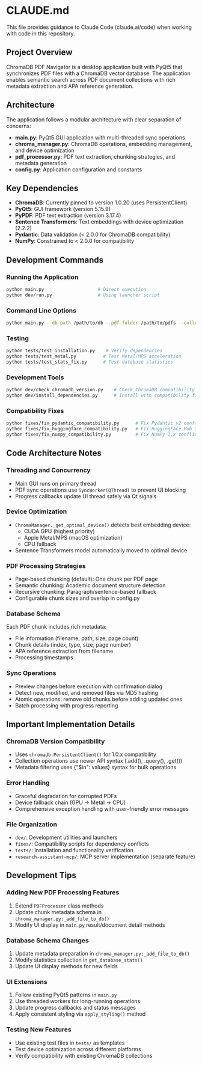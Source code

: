 # CLAUDE.md

This file provides guidance to Claude Code (claude.ai/code) when working with code in this repository.

## Project Overview

ChromaDB PDF Navigator is a desktop application built with PyQt5 that synchronizes PDF files with a ChromaDB vector database. The application enables semantic search across PDF document collections with rich metadata extraction and APA reference generation.

## Architecture

The application follows a modular architecture with clear separation of concerns:

- **main.py**: PyQt5 GUI application with multi-threaded sync operations
- **chroma_manager.py**: ChromaDB operations, embedding management, and device optimization
- **pdf_processor.py**: PDF text extraction, chunking strategies, and metadata generation  
- **config.py**: Application configuration and constants

## Key Dependencies

- **ChromaDB**: Currently pinned to version 1.0.20 (uses PersistentClient)
- **PyQt5**: GUI framework (version 5.15.9)
- **PyPDF**: PDF text extraction (version 3.17.4) 
- **Sentence Transformers**: Text embeddings with device optimization (2.2.2)
- **Pydantic**: Data validation (< 2.0.0 for ChromaDB compatibility)
- **NumPy**: Constrained to < 2.0.0 for compatibility

## Development Commands

### Running the Application
```bash
python main.py                    # Direct execution
python dev/run.py                 # Using launcher script
```

### Command Line Options
```bash
python main.py --db-path /path/to/db --pdf-folder /path/to/pdfs --collection my_collection
```

### Testing
```bash
python tests/test_installation.py    # Verify dependencies
python tests/test_metal.py          # Test Metal/MPS acceleration
python tests/test_stats_fix.py      # Test database statistics
```

### Development Tools
```bash
python dev/check_chromadb_version.py    # Check ChromaDB compatibility
python dev/install_dependencies.py      # Install with compatibility fixes
```

### Compatibility Fixes
```bash
python fixes/fix_pydantic_compatibility.py      # Fix Pydantic v2 conflicts
python fixes/fix_huggingface_compatibility.py   # Fix HuggingFace Hub issues
python fixes/fix_numpy_compatibility.py         # Fix NumPy 2.x conflicts
```

## Code Architecture Notes

### Threading and Concurrency
- Main GUI runs on primary thread
- PDF sync operations use `SyncWorker(QThread)` to prevent UI blocking
- Progress callbacks update UI thread safely via Qt signals

### Device Optimization
- `ChromaManager._get_optimal_device()` detects best embedding device:
  - CUDA GPU (highest priority)
  - Apple Metal/MPS (macOS optimization) 
  - CPU fallback
- Sentence Transformers model automatically moved to optimal device

### PDF Processing Strategies
- Page-based chunking (default): One chunk per PDF page
- Semantic chunking: Academic document structure detection
- Recursive chunking: Paragraph/sentence-based fallback
- Configurable chunk sizes and overlap in config.py

### Database Schema
Each PDF chunk includes rich metadata:
- File information (filename, path, size, page count)
- Chunk details (index, type, size, page number)  
- APA reference extraction from filename
- Processing timestamps

### Sync Operations
- Preview changes before execution with confirmation dialog
- Detect new, modified, and removed files via MD5 hashing
- Atomic operations: remove old chunks before adding updated ones
- Batch processing with progress reporting

## Important Implementation Details

### ChromaDB Version Compatibility
- Uses `chromadb.PersistentClient()` for 1.0.x compatibility
- Collection operations use newer API syntax (.add(), .query(), .get())
- Metadata filtering uses {"$in": values} syntax for bulk operations

### Error Handling
- Graceful degradation for corrupted PDFs
- Device fallback chain (GPU → Metal → CPU)
- Comprehensive exception handling with user-friendly error messages

### File Organization
- `dev/`: Development utilities and launchers
- `fixes/`: Compatibility scripts for dependency conflicts
- `tests/`: Installation and functionality verification
- `research-assistant-mcp/`: MCP server implementation (separate feature)

## Development Tips

### Adding New PDF Processing Features
1. Extend `PDFProcessor` class methods
2. Update chunk metadata schema in `chroma_manager.py:_add_file_to_db()`
3. Modify UI display in `main.py` result/document detail methods

### Database Schema Changes
1. Update metadata preparation in `chroma_manager.py:_add_file_to_db()`
2. Modify statistics collection in `get_database_stats()`
3. Update UI display methods for new fields

### UI Extensions  
1. Follow existing PyQt5 patterns in `main.py`
2. Use threaded workers for long-running operations
3. Update progress callbacks and status messages
4. Apply consistent styling via `apply_styling()` method

### Testing New Features
- Use existing test files in `tests/` as templates
- Test device optimization across different platforms
- Verify compatibility with existing ChromaDB collections
